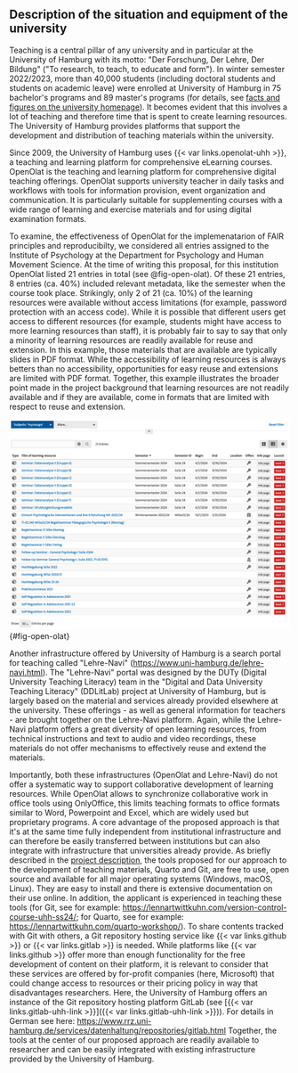 ## Description of the situation and equipment of the university

Teaching is a central pillar of any university and in particular at the University of Hamburg with its motto: "Der Forschung, Der Lehre, Der Bildung" ("To research, to teach, to educate and form").
In winter semester 2022/2023, more than 40,000 students (including doctoral students and students on academic leave) were enrolled at University of Hamburg in 75 bachelor's programs and 89 master's programs (for details, see [facts and figures on the university homepage](https://www.uni-hamburg.de/en/uhh/profil/fakten.html)).
It becomes evident that this involves a lot of teaching and therefore time that is spent to create learning resources.
The University of Hamburg provides platforms that support the development and distribution of teaching materials within the university.

Since 2009, the University of Hamburg uses {{< var links.openolat-uhh >}}, a teaching and learning platform for comprehensive eLearning courses.
OpenOlat is the teaching and learning platform for comprehensive digital teaching offerings.
OpenOlat supports university teacher in daily tasks and workflows with tools for information provision, event organization and communication.
It is particularly suitable for supplementing courses with a wide range of learning and exercise materials and for using digital examination formats.

To examine, the effectiveness of OpenOlat for the implemenatarion of FAIR principles and reproducibilty, we considered all entries assigned to the Institute of Psychology at the Department for Psychology and Human Movement Science.
At the time of writing this proposal, for this institution OpenOlat listed 21 entries in total (see @fig-open-olat).
Of these 21 entries, 8 entries (ca. 40%) included relevant metadata, like the semester when the course took place.
Strikingly, only 2 of 21 (ca. 10%) of the learning resources were available without access limitations (for example, password protection with an access code).
While it is possible that different users get access to different resources (for example, students might have access to more learning resources than staff), it is probably fair to say to say that only a minority of learning resources are readily available for reuse and extension.
In this example, those materials that are available are typically slides in PDF format.
While the accessibility of learning resources is always betters than no accessibility, opportunities for easy reuse and extensions are limited with PDF format.
Together, this example illustrates the broader point made in the project background that learning resources are not readily available and if they are available, come in formats that are limited with respect to reuse and extension.

![Screenshot of the OpenOlat portal when filtering for educational resources assigned to the Institute of Psychology](images/open-olat-screenshot.png){#fig-open-olat}

Another infrastructure offered by University of Hamburg is a search portal for teaching called "Lehre-Navi" (<https://www.uni-hamburg.de/lehre-navi.html>).
The "Lehre-Navi" portal was designed by the DUTy (Digital University Teaching Literacy) team in the "Digital and Data University Teaching Literacy" (DDLitLab) project at University of Hamburg, but is largely based on the material and services already provided elsewhere at the university.
These offerings - as well as general information for teachers - are brought together on the Lehre-Navi platform.
Again, while the Lehre-Navi platform offers a great diversity of open learning resources, from technical instructions and text to audio and video recordings, these materials do not offer mechanisms to effectively reuse and extend the materials.

Importantly, both these infrastructures (OpenOlat and Lehre-Navi) do not offer a systematic way to support collaborative development of learning resources.
While OpenOlat allows to synchronize collaborative work in office tools using OnlyOffice, this limits teaching formats to office formats similar to Word, Powerpoint and Excel, which are widely used but proprietary programs.
A core advantage of the proposed approach is that it's at the same time fully independent from institutional infrastructure and can therefore be easily transferred between institutions but can also integrate with infrastructure that universities already provide.
As briefly described in the [project description](#project-description), the tools proposed for our approach to the development of teaching materials, Quarto and Git, are free to use, open source and available for all major operating systems (Windows, macOS, Linux).
They are easy to install and there is extensive documentation on their use online.
In addition, the applicant is experienced in teaching these tools (for Git, see for example: <https://lennartwittkuhn.com/version-control-course-uhh-ss24/>; for Quarto, see for example: <https://lennartwittkuhn.com/quarto-workshop/>).
To share contents tracked with Git with others, a Git repository hosting service like {{< var links.github >}} or {{< var links.gitlab >}} is needed.
While platforms like {{< var links.github >}} offer more than enough functionality for the free development of content on their platform, it is relevant to consider that these services are offered by for-profit companies (here, Microsoft) that could change access to resources or their pricing policy in way that disadvantages researchers.
Here, the University of Hamburg offers an instance of the Git repository hosting platform GitLab (see [{{< var links.gitlab-uhh-link >}}]({{< var links.gitlab-uhh-link >}})).
For details in German see here: <https://www.rrz.uni-hamburg.de/services/datenhaltung/repositories/gitlab.html>
Together, the tools at the center of our proposed approach are readily available to researcher and can be easily integrated with existing infrastructure provided by the University of Hamburg.
